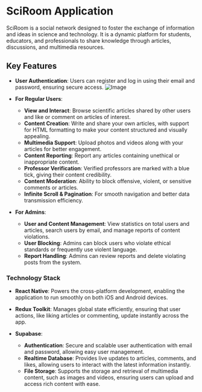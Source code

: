 
# SciRoom Application

SciRoom is a social network designed to foster the exchange of information and ideas in science and technology. It is a dynamic platform for students, educators, and professionals to share knowledge through articles, discussions, and multimedia resources.

## Key Features

- **User Authentication**: Users can register and log in using their email and password, ensuring secure access.
![Image](https://bocorolulpdyyqsfyaux.supabase.co/storage/v1/object/public/social_media/demo/0_logo.jpg?t=2024-10-10T06%3A55%3A10.154Z)

- **For Regular Users**:
  - **View and Interact**: Browse scientific articles shared by other users and like or comment on articles of interest.
  - **Content Creation**: Write and share your own articles, with support for HTML formatting to make your content structured and visually appealing.
  - **Multimedia Support**: Upload photos and videos along with your articles for better engagement.
  - **Content Reporting**: Report any articles containing unethical or inappropriate content.
  - **Professor Verification**: Verified professors are marked with a blue tick, giving their content credibility.
  - **Content Moderation**: Ability to block offensive, violent, or sensitive comments or articles.
  - **Infinite Scroll & Pagination**: For smooth navigation and better data transmission efficiency.
- **For Admins**:
  - **User and Content Management**: View statistics on total users and articles, search users by email, and manage reports of content violations.
  - **User Blocking**: Admins can block users who violate ethical standards or frequently use violent language.
  - **Report Handling**: Admins can review reports and delete violating posts from the system.

### Technology Stack

- **React Native**: Powers the cross-platform development, enabling the application to run smoothly on both iOS and Android devices.
- **Redux Toolkit**: Manages global state efficiently, ensuring that user actions, like liking articles or commenting, update instantly across the app.

- **Supabase**:
  - **Authentication**: Secure and scalable user authentication with email and password, allowing easy user management.
  - **Realtime Database**: Provides live updates to articles, comments, and likes, allowing users to interact with the latest information instantly.
  - **File Storage**: Supports the storage and retrieval of multimedia content, such as images and videos, ensuring users can upload and access rich content with ease.
